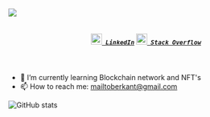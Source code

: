 <!-- <img align="right" src="https://visitor-badge.laobi.icu/badge?page_id=berkantsoytas.berkantsoytas"> -->

  <h1>
    <a href="https://git.io/typing-svg">
      <img src="https://readme-typing-svg.herokuapp.com/?lines=Hello,+There!+👋;I'm+Berkant....;A+developer+from+Turkey;&center=true&size=30">
    </a>
  </h1>
  
  <h5 align="center">
    <code>
      <a href="https://www.linkedin.com/in/berkantsoytas" title="LinkedIn Profile"><img width="22" src="https://raw.githubusercontent.com/ramazansancar/ramazansancar/main/images/linkedin.svg"> LinkedIn</a></code>
    <code></code>
    <code><a href="https://stackoverflow.com/users/16599280/berkant-soyta%c5%9f" title="Stack Overflow Profile"><img width="22" src="https://raw.githubusercontent.com/ramazansancar/ramazansancar/main/images/stackoverflow.svg"> Stack Overflow</a></code>
  </h5>
<br>
  
- 🌱 I’m currently learning Blockchain network and NFT's
- 📫 How to reach me: [mailtoberkant@gmail.com](mailto:berkant@gmail.com)

![GitHub stats](https://github-readme-stats.vercel.app/api?username=berkantsoytas&show_icons=true)  
  
